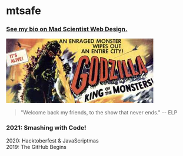 # mtsafe

### [See my bio on Mad Scientist Web Design.](https://www.mswdtemplate.com/team.html#talent "The Team at Mad Scientist Web Design")

![Godzilla: King of the Monsters](godzilla-400x176.jpg)

> "Welcome back my friends, to the show that never ends." -- ELP

### 2021: Smashing with Code!
2020: Hacktoberfest & JavaScriptmas  
2019: The GitHub Begins
